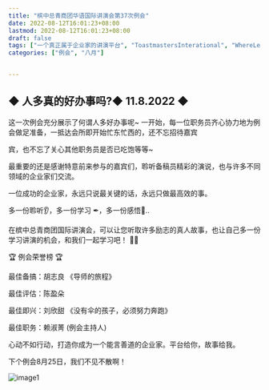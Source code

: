 ```yaml
---
title: "槟中总青商团华语国际讲演会第37次例会"
date: 2022-08-12T16:01:23+08:00
lastmod: 2022-08-12T16:01:23+08:00
draft: false
tags: ["一个真正属于企业家的讲演平台", "ToastmastersInterational", "WhereLeadersAreMade", "胡志良", "陈盈朵", "刘欣甜", "赖淑菁"]
categories: ["例会", "八月"]


---
```



## ◆ 人多真的好办事吗?◆ 11.8.2022 ◆ 

这一次例会充分展示了何谓人多好办事呢~ 一开始，每一位职务员齐心协力地为例会做足准备，一抵达会所即开始忙东忙西的，还不忘招待嘉宾

宾，也不忘了关心其他职务员是否已吃饱等等~

最重要的还是感谢特意前来参与的嘉宾们，聆听备稿员精彩的演说，也与许多不同领域的企业家们交流。 

一位成功的企业家，永远只说最关键的话，永远只做最高效的事。

多一份聆听👂，多一份学习 ✒，多一份感悟🤔.. 

在槟中总青商团国际讲演会，可以让您听取许多励志的真人故事，也让自己多一份学习讲演的机会，和我们一起学习吧！ 💪🏻 

🏆 例会荣誉榜 🏆

最佳备搞：胡志良 《导师的旅程》

最佳评估：陈盈朵

最佳即兴：刘欣甜 《没有伞的孩子，必须努力奔跑》

最佳职务：赖淑菁 (例会主持人) 

心动不如行动，打造你成为一个能言善道的企业家。平台给你，故事给我。

下个例会8月25日，我们不见不散啊！

![image1](/tmc/file/2022/8/37/1.jpg "image1")